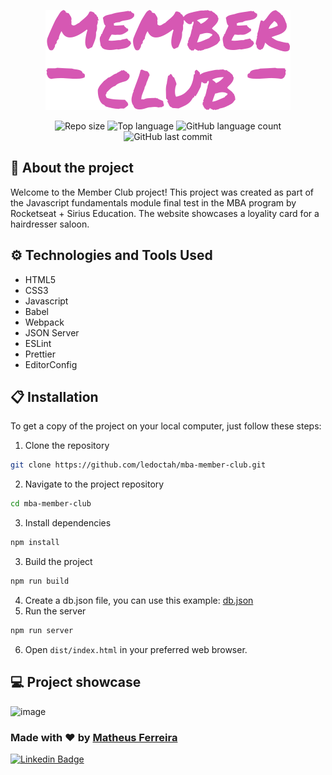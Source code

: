 <p align="center">
  <img src="./src/assets/logo.svg" alt="Logo do Convert">
</p>

<div align="center">
  <img alt="Repo size" src="https://img.shields.io/github/repo-size/ledoctah/mba-member-club">
  <img alt="Top language" src="https://img.shields.io/github/languages/top/ledoctah/mba-member-club">
  <img alt="GitHub language count" src="https://img.shields.io/github/languages/count/ledoctah/mba-member-club">
  <img alt="GitHub last commit" src="https://img.shields.io/github/last-commit/ledoctah/mba-member-club">
</div>

## 🔎 About the project
Welcome to the Member Club project! This project was created as part of the Javascript fundamentals module final test in the MBA program by Rocketseat + Sirius Education. The website showcases a loyality card for a hairdresser saloon.

## ⚙️ Technologies and Tools Used
- HTML5
- CSS3
- Javascript
- Babel
- Webpack
- JSON Server
- ESLint
- Prettier
- EditorConfig

## 📋 Installation
To get a copy of the project on your local computer, just follow these steps:
1. Clone the repository
```bash
git clone https://github.com/ledoctah/mba-member-club.git
```
2. Navigate to the project repository
```bash
cd mba-member-club
```
3. Install dependencies
```bash
npm install
```
3. Build the project
```bash
npm run build
```
4. Create a db.json file, you can use this example: [db.json](https://github.com/user-attachments/files/16449330/db.json)
5. Run the server
```bash
npm run server
```
6. Open `dist/index.html` in your preferred web browser.

## 💻 Project showcase

<img width="1001" alt="image" src="https://github.com/user-attachments/assets/4137dea9-6a6b-44a9-a260-1f35917bce53">

### Made with ❤ by [Matheus Ferreira](https://www.github.com/ledoctah)

[![Linkedin Badge](https://img.shields.io/badge/-Matheus%20Ferreira-6633cc?style=flat-square&logo=Linkedin&logoColor=white&link=https://www.linkedin.com/in/o-matheus-ferreira/)](https://www.linkedin.com/in/o-matheus-ferreira/)
